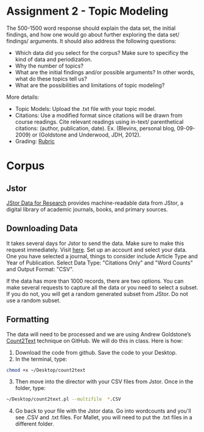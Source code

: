 # Assignment 2 - Topic Modeling 

The 500-1500 word response should explain the data set, the initial findings, and how one would go about further exploring the data set/ findings/ arguments. 
It should  also address the following questions:
- Which data did you select for the corpus? Make sure to specificy the kind of data and periodization. 
- Why the number of topics? 
- What are the initial findings and/or possible arguments? In other words, what do these topics tell us?
- What are the possibilities and limitations of topic modeling?

More details:
 
- Topic Models: Upload the .txt file with your topic model.
- Citations: Use a modified format since citations will be drawn from course readings. Cite relevant readings using in-text/ parenthetical citations: (author, publication, date). Ex. (Blevins, personal blog, 09-09-2009) or (Goldstone and Underwood, JDH, 2012). 
- Grading: [Rubric](https://github.com/nolauren/dh2017/blob/master/DH_rubric.pdf)


# Corpus

## Jstor
[JStor Data for Research](http://about.jstor.org/service/data-for-research) provides machine-readable data from JStor, a digital library of academic journals, books, and primary sources.

## Downloading Data

It takes several days for Jstor to send the data. Make sure to make this request immediately. 
Visit [here](http://dfr.jstor.org). Set up an account and select your data. 
One you have selected a journal, things to consider include  Article Type and Year of Publication.
Select Data Type: "Citations Only" and "Word Counts" and Output Format: "CSV".  

If the data has more than 1000 records, there are two options. 
You can make several requests to capture all the data or you need to select a subset. 
If you do not, you will get a random generated subset from JStor. Do not use a random subset. 

## Formatting 
The data will need to be processed and we are using Andrew Goldstone’s [Count2Text](https://github.com/agoldst/dfr-analysis/blob/master/count2txt) technique on GitHub. We will do this in class. Here is how:

1. Download the code from github. Save the code to your Desktop.
2. In the terminal, type:

```sh
chmod +x ~/Desktop/count2text
```

3. Then move into the director with your CSV files from Jstor. Once in the folder, type:

```sh
~/Desktop/count2text.pl --multifile  *.CSV
```

4. Go back to your file with the Jstor data. Go into wordcounts and you'll see .CSV and .txt files. For Mallet, you will need to put the .txt files in a different folder. 








